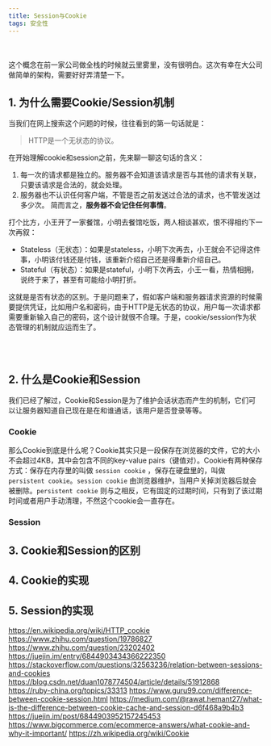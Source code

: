 ```yaml
---
title: Session与Cookie
tags: 安全性
---
```


<br/>
<br/>
这个概念在前一家公司做全栈的时候就云里雾里，没有很明白。这次有幸在大公司做简单的架构，需要好好弄清楚一下。

## 1. 为什么需要Cookie/Session机制

当我们在网上搜索这个问题的时候，往往看到的第一句话就是：

> HTTP是一个无状态的协议。

在开始理解cookie和session之前，先来聊一聊这句话的含义：
1. 每一次的请求都是独立的。服务器不会知道该请求是否与其他的请求有关联，只要该请求是合法的，就会处理。
2. 服务器也不认识任何客户端，不管是否之前发送过合法的请求，也不管发送过多少次。
简而言之，<b>服务器不会记住任何事情</b>。

打个比方，小王开了一家餐馆，小明去餐馆吃饭，两人相谈甚欢，恨不得相约下一次再叙：
- Stateless（无状态）：如果是stateless，小明下次再去，小王就会不记得这件事，小明该付钱还是付钱，该重新介绍自己还是得重新介绍自己。
- Stateful（有状态）：如果是stateful，小明下次再去，小王一看，热情相拥，说终于来了，甚至有可能给小明打折。

这就是是否有状态的区别。于是问题来了，假如客户端和服务器请求资源的时候需要提供凭证，比如用户名和密码，由于HTTP是无状态的协议，用户每一次请求都需要重新输入自己的密码，这个设计就很不合理。于是，cookie/session作为状态管理的机制就应运而生了。

<br/>
<br/>

## 2. 什么是Cookie和Session

我们已经了解过，Cookie和Session是为了维护会话状态而产生的机制，它们可以让服务器知道自己现在是在和谁通话，该用户是否登录等等。

### Cookie
那么Cookie到底是什么呢？Cookie其实只是一段保存在浏览器的文件，它的大小不会超过4KB，其中会包含不同的key-value pairs（键值对）。Cookie有两种保存方式：保存在内存里的叫做 `session cookie` ，保存在硬盘里的，叫做 `persistent cookie`。`session cookie` 由浏览器维护，当用户关掉浏览器后就会被删除。`persistent cookie` 则与之相反，它有固定的过期时间，只有到了该过期时间或者用户手动清理，不然这个cookie会一直存在。

### Session





## 3. Cookie和Session的区别

## 4. Cookie的实现

## 5. Session的实现



https://en.wikipedia.org/wiki/HTTP_cookie
https://www.zhihu.com/question/19786827
https://www.zhihu.com/question/23202402
https://juejin.im/entry/6844903434366222350
https://stackoverflow.com/questions/32563236/relation-between-sessions-and-cookies
https://blog.csdn.net/duan1078774504/article/details/51912868
https://ruby-china.org/topics/33313
https://www.guru99.com/difference-between-cookie-session.html
https://medium.com/@rawat.hemant27/what-is-the-difference-between-cookie-cache-and-session-d6f468a9b4b3
https://juejin.im/post/6844903952157245453
https://www.bigcommerce.com/ecommerce-answers/what-cookie-and-why-it-important/
https://zh.wikipedia.org/wiki/Cookie